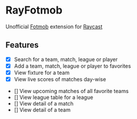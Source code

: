 # RayFotmob

Unofficial [Fotmob](https://www.fotmob.com/) extension for [Raycast](https://raycast.com/)

## Features

- [x] Search for a team, match, league or player
- [x] Add a team, match, league or player to favorites
- [x] View fixture for a team
- [x] View live scores of matches day-wise
- [] View upcoming matches of all favorite teams
- [] View league table for a league
- [] View detail of a match
- [] View detail of a team
